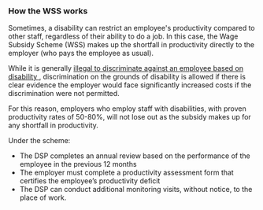###  How the WSS works

Sometimes, a disability can restrict an employee's productivity compared to
other staff, regardless of their ability to do a job. In this case, the Wage
Subsidy Scheme (WSS) makes up the shortfall in productivity directly to the
employer (who pays the employee as usual).

While it is generally [ illegal to discriminate against an employee based on
disability ](/en/employment/equality-in-work/equality-in-the-workplace/) ,
discrimination on the grounds of disability is allowed if there is clear
evidence the employer would face significantly increased costs if the
discrimination were not permitted.

For this reason, employers who employ staff with disabilities, with proven
productivity rates of 50-80%, will not lose out as the subsidy makes up for
any shortfall in productivity.

Under the scheme:

  * The DSP completes an annual review based on the performance of the employee in the previous 12 months 
  * The employer must complete a productivity assessment form that certifies the employee’s productivity deficit 
  * The DSP can conduct additional monitoring visits, without notice, to the place of work. 
